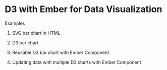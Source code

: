 D3 with Ember for Data Visualization
====================================

Examples

1. SVG bar chart in HTML

2. D3 bar chart

3. Reusable D3 bar chart with Ember Component

4. Updating data with multiple D3 charts with Ember Component

